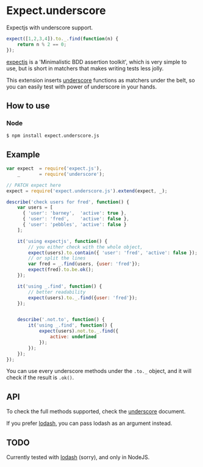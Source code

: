 
# Expect.underscore

Expectjs with underscore support.

```javascript
expect([1,2,3,4]).to._.find(function(n) { 
    return n % 2 == 0;
});
```

[expectjs](https://github.com/Automattic/expect.js) is a 'Minimalistic BDD assertion toolkit', which is very simple to use, but is short in matchers that makes writing tests less jolly.

This extension inserts [underscore](http://underscorejs.org/) functions as matchers under the belt, so you can easily test with power of underscore in your hands.

## How to use

### Node

```
$ npm install expect.underscore.js
```


## Example


```javascript
var expect  = require('expect.js'),
    _       = require('underscore');

// PATCH expect here
expect = require('expect.underscore.js').extend(expect, _);

describe('check users for fred', function() {
    var users = [
      { 'user': 'barney',  'active': true },
      { 'user': 'fred',    'active': false },
      { 'user': 'pebbles', 'active': false }
    ];

    it('using expectjs', function() {
        // you either check with the whole object,
        expect(users).to.contain({ 'user': 'fred', 'active': false });
        // or split the lines
        var fred = _.find(users, {user: 'fred'});
        expect(fred).to.be.ok();
    });

    it('using _.find', function() {
        // better readability
        expect(users).to._.find({user: 'fred'});
    });


    describe('.not.to', function() {
        it('using _.find', function() {
            expect(users).not.to._.find({
                active: undefined
            });
        });
    });
});

```

You can use every underscore methods under the `.to._` object, and it will check if the result is `.ok()`.


## API

To check the full methods supported, check the [underscore](http://underscorejs.org/) document.

If you prefer [lodash](https://lodash.com/docs), you can pass lodash as an argument instead.



## TODO

Currently tested with [lodash](https://lodash.com/) (sorry), and only in NodeJS.


